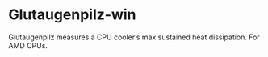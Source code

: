 # Glutaugenpilz-win
Glutaugenpilz measures a CPU cooler’s max sustained heat dissipation. For AMD CPUs.
